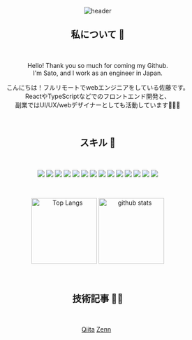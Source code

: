 <div align="center">

![header](https://capsule-render.vercel.app/api?type=waving&color=auto&height=250&section=header&text=👋%20Hello!!%20&fontSize=30&fontAlignY=38)

<h2>私について 🤝</h2>
&thinsp;
 <p>
    Hello! Thank you so much for coming my Github.
    <br>I'm Sato, and I work as an engineer in Japan.
  </p>

  <p>
    こんにちは！フルリモートでwebエンジニアをしている佐藤です。<br>
    ReactやTypeScriptなどでのフロントエンド開発と、<br>
    副業ではUI/UX/webデザイナーとしても活動しています🧑🏻‍💻
  </p>

&thinsp;

<h2>スキル 🚀</h2>
&thinsp;

![](https://img.shields.io/badge/HTML-E34F26?style=for-the-badge&logo=html5&logoColor=white) ![](https://img.shields.io/badge/CSS-1572B6?style=for-the-badge&logo=CSS3&logoColor=white) ![](https://img.shields.io/badge/Javascript-F7DF1E?style=for-the-badge&logo=Javascript&logoColor=black) ![](https://img.shields.io/badge/Typescript-3178C6?style=for-the-badge&logo=Typescript&logoColor=white) ![](https://img.shields.io/badge/React-61DAFB?style=for-the-badge&logo=React&logoColor=white) ![](https://img.shields.io/badge/React_Native-61DAFB?style=for-the-badge&logo=React&logoColor=white) ![](https://img.shields.io/badge/Redux_Toolkit-764ABC?style=for-the-badge&logo=Redux&logoColor=white) ![](https://img.shields.io/badge/Vue-4FC08D?style=for-the-badge&logo=Vue.js&logoColor=white) ![](https://img.shields.io/badge/Nuxt-319795?style=for-the-badge&logo=Nuxt.js&logoColor=white) ![](https://img.shields.io/badge/Vuetify-1867C0?style=for-the-badge&logo=Vuetify&logoColor=white) ![](https://img.shields.io/badge/ChakraUI-319795?style=for-the-badge&logo=chakraui&logoColor=white) ![](https://img.shields.io/badge/wordpress-21759B?style=for-the-badge&logo=wordpress&logoColor=white) ![](https://img.shields.io/badge/tailwindcss-06B6D4?style=for-the-badge&logo=tailwindcss&logoColor=white) ![](https://img.shields.io/badge/next-06B6D4?style=for-the-badge&logo=next.js&logoColor=white)

&thinsp;

<p align="center"> 
  <img alt="Top Langs" height="150px" src="https://github-readme-stats.vercel.app/api/top-langs/?username=m-sato96&layout=compact" />
  <img alt="github stats" height="150px"  src="https://github-readme-stats.vercel.app/api?username=m-sato96&show_icons=true" />
</p>

&thinsp;

<h2>技術記事 ✍🏻</h2>
&thinsp;

<a href="https://qiita.com/__knm__" target="_blank" rel="noopener noreferrer">Qiita</a>
<a  href="https://zenn.dev/knm" target="_blank" rel="noopener noreferrer">Zenn</a>
&thinsp;

</div>
